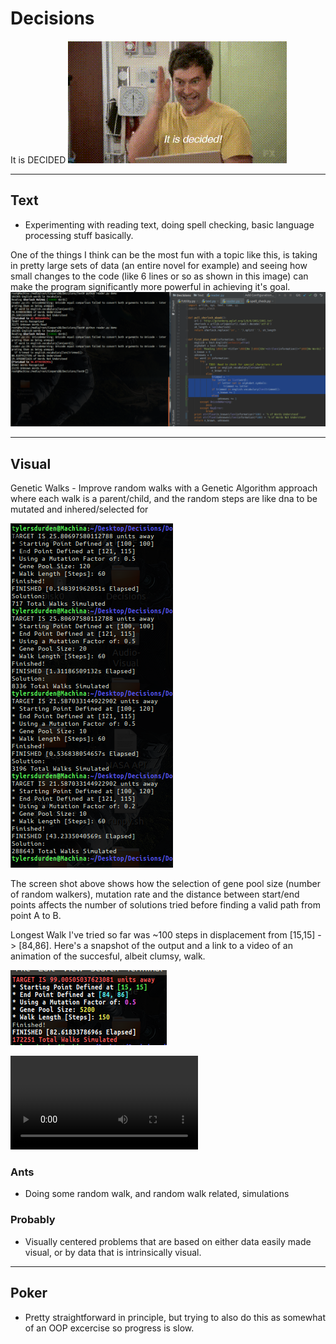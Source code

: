# Decisions
It is DECIDED
![DECIDED!](https://github.com/TylersDurden/Decisions/blob/master/decided.gif)
_______________________________________________________________________________
## Text
* Experimenting with reading text, doing spell checking, basic language 
  processing stuff basically. 
  
One of the things I think can be the most fun with a topic like this, is taking
in pretty large sets of data (an entire novel for example) and seeing how small
changes to the code (like 6 lines or so as shown in this image) can make the 
program significantly more powerful in achieving it's goal. 
![improved](https://raw.githubusercontent.com/TylersDurden/Decisions/master/small_improvements.png)
_______________________________________________________________________________
## Visual
Genetic Walks - Improve random walks with a Genetic Algorithm approach
where each walk is a parent/child, and the random steps are like dna to be
mutated and inhered/selected for 

![Parameters](https://raw.githubusercontent.com/TylersDurden/Decisions/master/Domains/Visual/Genetic/parameters.png)

The screen shot above shows how the selection of gene pool size (number of random walkers), 
mutation rate and the distance between start/end points affects the number of solutions tried
before finding a valid path from point A to B. 

Longest Walk I've tried so far was ~100 steps in displacement from [15,15] -> [84,86]. 
Here's a snapshot of the output and a link to a video of an animation of the succesful, albeit clumsy,
walk. 

![longwalk](https://raw.githubusercontent.com/TylersDurden/Decisions/master/Domains/Visual/Genetic/longest_walk.png)

![firefly](https://raw.githubusercontent.com/TylersDurden/Decisions/master/Domains/Visual/Genetic/firefly.mp4)


### Ants
* Doing some random walk, and random walk related, simulations 
### Probably
* Visually centered problems that are based on either data easily made visual, 
  or by data that is intrinsically visual. 
_______________________________________________________________________________
## Poker
* Pretty straightforward in principle, but trying to also do this
  as somewhat of an OOP excercise so progress is slow. 
 